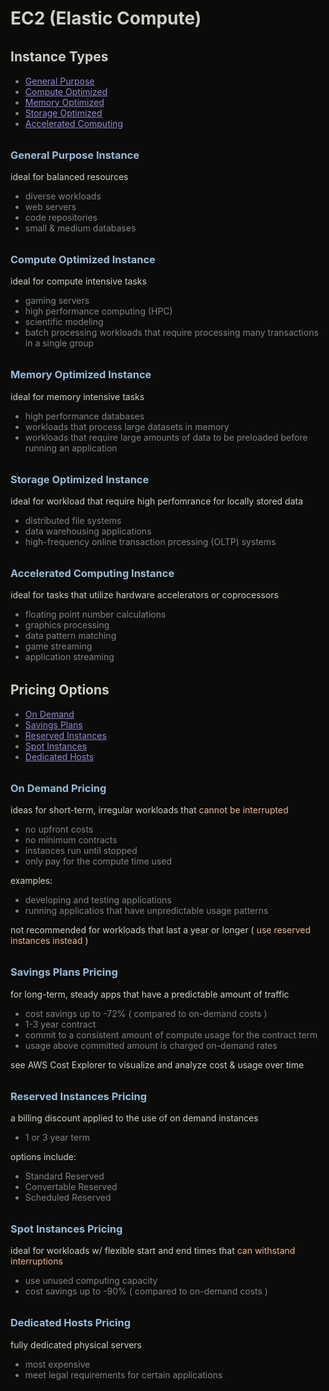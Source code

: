 <style>
    :root {
        background-color: #0B0B0A;

        --color-dark-red: #982649;
        --color-light-red: #D75B80;
        --color-purple: #9489D1;
        --color-dark-gray: #7C8483;
        --color-light-gray: #CFCFC9;
        --color-blue-gray: #71A2B6;
        --color-highlight: #EDB88B;
        --color-light-blue: #97BCD8;
    }

    em { color: var(--color-highlight); font-style: normal; }

    p { color:var(--color-light-gray); }
    li { color:var(--color-dark-gray); }
    a { color:var(--color-purple); text-decoration: underline; }
    a:hover { 
        font-weight:900; 
        color:var(--color-purple); 
        text-decoration: underline; 
    }

    h1 { color:var(--color-light-gray); }
    h2 { font-weight:700; margin-top:2rem; color:var(--color-light-gray); }
    h3 { font-weight:700; margin-top:2rem; color:var(--color-light-blue); }
    h4 { font-weight:800; margin-top:2rem; color:var(--color-dark-red); }

</style>

# EC2 (Elastic Compute)

## Instance Types
- [General Purpose](#general-purpose-instance)
- [Compute Optimized](#compute-optimized-instance)
- [Memory Optimized](#memory-optimized-instance)
- [Storage Optimized](#storage-optimized-instance)
- [Accelerated Computing](#accelerated-computing-instance)


### General Purpose Instance
ideal for balanced resources
- diverse workloads
- web servers
- code repositories
- small & medium databases


### Compute Optimized Instance
ideal for compute intensive tasks
- gaming servers
- high performance computing (HPC)
- scientific modeling
- batch processing workloads that require processing many transactions in a single group


### Memory Optimized Instance
ideal for memory intensive tasks
- high performance databases
- workloads that process large datasets in memory
- workloads that require large amounts of data to be preloaded before running an application


### Storage Optimized Instance
ideal for workload that require high perfomrance for locally stored data
- distributed file systems
- data warehousing applications
- high-frequency online transaction prcessing (OLTP) systems

### Accelerated Computing Instance
ideal for tasks that utilize hardware accelerators or coprocessors
- floating point number calculations
- graphics processing
- data pattern matching
- game streaming
- application streaming



## Pricing Options

- [On Demand](#on-demand-pricing)
- [Savings Plans](#savings-plans-pricing)
- [Reserved Instances](#reserved-instances-pricing)
- [Spot Instances](#spot-instances-pricing)
- [Dedicated Hosts](#dedicated-hosts-pricing)


### On Demand Pricing
ideas for short-term, irregular workloads that <em>cannot be interrupted</em> 
- no upfront costs
- no minimum contracts
- instances run until stopped
- only pay for the compute time used

examples:
- developing and testing applications
- running applicatios that have unpredictable usage patterns

not recommended for workloads that last a year or longer ( <em>use reserved instances instead</em> )

### Savings Plans Pricing
for long-term, steady apps that have a predictable amount of traffic
- cost savings up to -72% ( compared to on-demand costs ) 
- 1-3 year contract
- commit to a consistent amount of compute usage for the contract term
- usage above committed amount is charged on-demand rates

see AWS Cost Explorer to visualize and analyze cost & usage over time

### Reserved Instances Pricing
a billing discount applied to the use of on demand instances
- 1 or 3 year term

options include:
- Standard Reserved
- Convertable Reserved
- Scheduled Reserved

### Spot Instances Pricing
ideal for workloads w/ flexible start and end times that <em>can withstand interruptions</em>
- use unused computing capacity
- cost savings up to -90% ( compared to on-demand costs )


### Dedicated Hosts Pricing
fully dedicated physical servers
- most expensive
- meet legal requirements for certain applications


